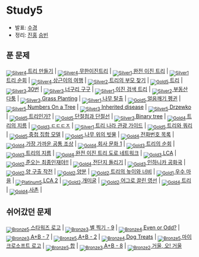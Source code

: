 <!-- tier 리스트 S -->
[Unrated]: https://user-images.githubusercontent.com/33937365/126247607-85783912-c11a-4d50-ac36-8cc7dcb75cd2.png
[Bronze5]: https://user-images.githubusercontent.com/33937365/126247611-e362d727-17a4-4737-a232-5827e185ab7c.png
[Bronze4]: https://user-images.githubusercontent.com/33937365/126247612-89cbc675-e1d4-43a2-950b-1cb014dca697.png
[Bronze3]: https://user-images.githubusercontent.com/33937365/126247613-b8408610-7bc4-40f8-804f-a30a45ddbb68.png
[Bronze2]: https://user-images.githubusercontent.com/33937365/126247614-d85dc6ff-a520-4c00-82bd-eb593b156bd8.png
[Bronze1]: https://user-images.githubusercontent.com/33937365/126247616-04b2ab30-9891-4b7b-8cb4-38e99b97e834.png
[Silver5]: https://user-images.githubusercontent.com/33937365/126247618-38c5c905-672b-4d75-808e-8a7d45ea577d.png
[Silver4]: https://user-images.githubusercontent.com/33937365/126247620-ba2d1b96-b0aa-4b88-80c5-71569c69bbc3.png
[Silver3]: https://user-images.githubusercontent.com/33937365/126247621-1b55b7f4-3a79-4348-8a63-f00c1813853e.png
[Silver2]: https://user-images.githubusercontent.com/33937365/126247622-a83b30a9-6618-4593-b775-6f6730afd3f6.png
[Silver1]: https://user-images.githubusercontent.com/33937365/126247625-8d82f8ab-6f95-4ef8-a243-be31f548596e.png
[Gold5]: https://user-images.githubusercontent.com/33937365/126247627-2979d4d5-915a-4c4e-adb7-c171f9bafe28.png
[Gold4]: https://user-images.githubusercontent.com/33937365/126247629-b24e1e24-4579-450f-bc3c-f166361091dd.png
[Gold3]: https://user-images.githubusercontent.com/33937365/126247630-80fb15af-debc-451d-a937-6c9c6bfa693b.png
[Gold2]: https://user-images.githubusercontent.com/33937365/126247633-7112f6a6-57da-4d1d-953f-5414ba8ffc3d.png
[Gold1]: https://user-images.githubusercontent.com/33937365/126247635-42bd3af9-e129-4379-b44a-22d75de3def6.png
[Platinum5]: https://user-images.githubusercontent.com/33937365/126247636-763e3bc4-43a9-4724-8ce1-c2288aecb636.png
[Platinum4]: https://user-images.githubusercontent.com/33937365/126247637-af30d243-2771-4966-b0bb-0901b9fd4989.png
[Platinum3]: https://user-images.githubusercontent.com/33937365/126247640-cfd654db-86d8-42a9-8d1b-0f3494758330.png
[Platinum2]: https://user-images.githubusercontent.com/33937365/126247641-3e60e9a6-5116-4005-a87d-bfb59969c87a.png
[Platinum1]: https://user-images.githubusercontent.com/33937365/126247643-23bba5ac-52c4-442a-a88a-2eb8998f6446.png
[Diamond5]: https://user-images.githubusercontent.com/33937365/126247645-870445bf-25d9-45ce-9c07-a25949ffad21.png
[Diamond4]: https://user-images.githubusercontent.com/33937365/126247646-b2d7e328-c205-448d-a5bf-c6294c07edaa.png
[Diamond3]: https://user-images.githubusercontent.com/33937365/126247647-db568f94-882f-410c-bd1b-63d49c87623c.png
[Diamond2]: https://user-images.githubusercontent.com/33937365/126247648-52f92f07-0fb9-4b1d-a344-6e9b81d81044.png
[Diamond1]: https://user-images.githubusercontent.com/33937365/126247649-4d068f63-f5e1-40df-910e-dceeb2b7de99.png
[Ruby5]: https://user-images.githubusercontent.com/33937365/126247652-94013ea7-9a96-4068-b922-01535c85801d.png
[Ruby4]: https://user-images.githubusercontent.com/33937365/126247655-a10f7077-6341-416e-938c-b500b7022aca.png
[Ruby3]: https://user-images.githubusercontent.com/33937365/126247656-d0e16a36-5080-4585-a465-4e4f5302beef.png
[Ruby2]: https://user-images.githubusercontent.com/33937365/126247659-1d249660-02a2-4a95-966f-074f99df70fe.png
[Ruby1]: https://user-images.githubusercontent.com/33937365/126247660-8e0d236d-eaef-42b3-8983-28f9e6c94ff9.png
<!-- tier 리스트 E -->

# Study5
- 발표: [수경](reference/hsk.pdf)
- 정리: [진홍](reference/kjh.pdf) [승빈](reference/wsb.pdf)

## 푼 문제
[<sub>![Silver4]</sub> 트리 만들기](https://www.acmicpc.net/problem/14244) |
[<sub>![Silver4]</sub> 무한이진트리](https://www.acmicpc.net/problem/2078) |
[<sub>![Silver1]</sub> 완전 이진 트리](https://www.acmicpc.net/problem/9934) |
[<sub>![Silver1]</sub> 트리 순회](https://www.acmicpc.net/problem/1991) |
[<sub>![Silver4]</sub> 상근이의 여행](https://www.acmicpc.net/problem/9372) |
[<sub>![Silver2]</sub> 트리의 부모 찾기](https://www.acmicpc.net/problem/11725) |
[<sub>![Gold5]</sub> 트리](https://www.acmicpc.net/problem/1068) |
[<sub>![Silver3]</sub> 30번](https://www.acmicpc.net/problem/13116) |
[<sub>![Silver3]</sub> 너구리 구구](https://www.acmicpc.net/problem/18126) |
[<sub>![Silver1]</sub> 이진 검색 트리](https://www.acmicpc.net/problem/5639) |
[<sub>![Silver2]</sub> 부동산 다툼](https://www.acmicpc.net/problem/20364) |
[<sub>![Silver3]</sub> Grass Planting](https://www.acmicpc.net/problem/17024) |
[<sub>![Silver1]</sub> 나무 탈출](https://www.acmicpc.net/problem/15900) |
[<sub>![Gold5]</sub> 얼음깨기 펭귄](https://www.acmicpc.net/problem/21738) |
[<sub>![Silver5]</sub> Numbers On a Tree](https://www.acmicpc.net/problem/11203) |
[<sub>![Silver3]</sub> Inherited disease](https://www.acmicpc.net/problem/10897) |
[<sub>![Silver5]</sub> Drzewko](https://www.acmicpc.net/problem/8680) |
[<sub>![Gold5]</sub> 트리인가?](https://www.acmicpc.net/problem/6416) |
[<sub>![Gold5]</sub> 단절점과 단절선](https://www.acmicpc.net/problem/14675) |
[<sub>![Silver3]</sub> Binary tree](https://www.acmicpc.net/problem/13237) |
[<sub>![Gold4]</sub> 트리의 지름](https://www.acmicpc.net/problem/1967) |
[<sub>![Gold3]</sub> ㄷㄷㄷㅈ](https://www.acmicpc.net/problem/19535) |
[<sub>![Silver1]</sub> 트리 나라 관광 가이드](https://www.acmicpc.net/problem/15805) |
[<sub>![Gold5]</sub> 트리와 쿼리](https://www.acmicpc.net/problem/15681) |
[<sub>![Gold5]</sub> 중첩 집합 모델](https://www.acmicpc.net/problem/19641) |
[<sub>![Gold5]</sub> 나무 위의 빗물](https://www.acmicpc.net/problem/17073) |
[<sub>![Gold4]</sub> 전화번호 목록](https://www.acmicpc.net/problem/5052) |
[<sub>![Gold4]</sub> 가장 가까운 공통 조상](https://www.acmicpc.net/problem/3584) |
[<sub>![Gold4]</sub> 회사 문화 1](https://www.acmicpc.net/problem/14267) |
[<sub>![Gold3]</sub> 트리의 순회](https://www.acmicpc.net/problem/2263) |
[<sub>![Gold3]</sub> 트리의 지름](https://www.acmicpc.net/problem/1167) |
[<sub>![Gold4]</sub> 완전 이진 트리 도로 네트워크](https://www.acmicpc.net/problem/12888) |
[<sub>![Gold3]</sub> LCA](https://www.acmicpc.net/problem/11437) |
[<sub>![Gold2]</sub> 준오는 최종인재야!!](https://www.acmicpc.net/problem/14657) |
[<sub>![Gold4]</sub> 전단지 돌리기](https://www.acmicpc.net/problem/19542) |
[<sub>![Gold3]</sub> 인하니카 공화국](https://www.acmicpc.net/problem/12784) |
[<sub>![Gold2]</sub> 양 구출 작전](https://www.acmicpc.net/problem/16437) |
[<sub>![Gold2]</sub> 양분](https://www.acmicpc.net/problem/20530) |
[<sub>![Gold2]</sub> 트리의 높이와 너비](https://www.acmicpc.net/problem/2250) |
[<sub>![Gold1]</sub> 우수 마을](https://www.acmicpc.net/problem/1949) |
[<sub>![Platinum5]</sub> LCA 2](https://www.acmicpc.net/problem/11438) |
[<sub>![Gold2]</sub> 개미굴](https://www.acmicpc.net/problem/14725) |
[<sub>![Gold2]</sub> 어그로 끌린 영선](https://www.acmicpc.net/problem/14678) |
[<sub>![Gold4]</sub> 트리](https://www.acmicpc.net/problem/4803) |
[<sub>![Gold4]</sub> 사촌](https://www.acmicpc.net/problem/9489) | 

## 쉬어갔던 문제
[<sub>![Bronze5]</sub> 스타워즈 로고](https://www.acmicpc.net/problem/9653) |
[<sub>![Bronze3]</sub> 별 찍기 - 9](https://www.acmicpc.net/problem/2446) |
[<sub>![Bronze4]</sub> Even or Odd?](https://www.acmicpc.net/problem/18005) |
[<sub>![Bronze3]</sub> A+B - 7](https://www.acmicpc.net/problem/11021) |
[<sub>![Bronze5]</sub> A+B - 2](https://www.acmicpc.net/problem/2558) |
[<sub>![Bronze4]</sub> Dog Treats](https://www.acmicpc.net/problem/19602) |
[<sub>![Bronze5]</sub> 마이크로소프트 로고](https://www.acmicpc.net/problem/5338) |
[<sub>![Bronze5]</sub> 합](https://www.acmicpc.net/problem/8393) |
[<sub>![Bronze3]</sub> A+B - 8](https://www.acmicpc.net/problem/11022) |
[<sub>![Bronze2]</sub> 거울, 오! 거울](https://www.acmicpc.net/problem/4740)